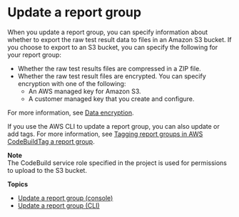 # Update a report group<a name="report-group-export-settings"></a>

 When you update a report group, you can specify information about whether to export the raw test result data to files in an Amazon S3 bucket\. If you choose to export to an S3 bucket, you can specify the following for your report group: 
+ Whether the raw test results files are compressed in a ZIP file\.
+ Whether the raw test result files are encrypted\. You can specify encryption with one of the following:
  + An AWS managed key for Amazon S3\. 
  + A customer managed key that you create and configure\.

For more information, see [Data encryption](security-encryption.md)\. 

If you use the AWS CLI to update a report group, you can also update or add tags\. For more information, see [Tagging report groups in AWS CodeBuildTag a report group](how-to-tag-report-group.md)\.

**Note**  
The CodeBuild service role specified in the project is used for permissions to upload to the S3 bucket\.

**Topics**
+ [Update a report group \(console\)](update-report-group-console.md)
+ [Update a report group \(CLI\)](update-report-group-cli.md)